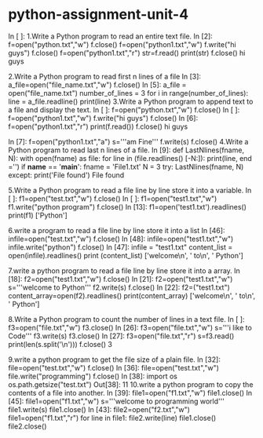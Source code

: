 # python-assignment-unit-4
In [ ]:
1.Write a Python program to read an entire text file.
In [2]:
f=open("python.txt","w")
f.close()
f=open("python1.txt","w")
f.write("hi guys")
f.close()
f=open("python1.txt","r")
str=f.read()
print(str)
f.close()
hi guys

2.Write a Python program to read first n lines of a file
In [3]:
a_file=open("file_name.txt","w")
f.close()
In [5]:
a_file = open("file_name.txt")
number_of_lines = 3
for i in range(number_of_lines):
    line = a_file.readline()
print(line)
3.Write a Python program to append text to a file and display the text.
In [ ]:
f=open("python.txt","w")
f.close()
In [ ]:
f=open("python1.txt","w")
f.write("hi guys")
f.close()
In [6]:
f=open("python1.txt","r")
print(f.read())
f.close()
hi guys

In [7]:
f=open("python1.txt","a")
s='''am 
   Fine'''
f.write(s)
f.close()
4.Write a Python program to read last n lines of a file.
In [9]:
def LastNlines(fname, N):
  with open(fname) as file:
    for line in (file.readlines() [-N:]):
      print(line, end ='')
if __name__ == '__main__':
  fname = 'File1.txt'
  N = 3
  try:
   LastNlines(fname, N) 
  except:
   print('File found')
File found

5.Write a Python program to read a file line by line store it into a variable.
In [ ]:
f1=open("test.txt","w")
f.close()
In [ ]:
f1=open("test1.txt","w")
f1.write("python program")
f.close()
In [13]:
f1=open('test1.txt').readlines()
print(f1)
['Python']

6.write a program to read a file line by line store it into a list
In [46]:
infile=open("test.txt","w")
f.close()
In [48]:
infile=open("test1.txt","w")
infile.write("python")
f.close()
In [47]:
infile = "test1.txt"
content_list = open(infile).readlines()
print (content_list)
['welcome\n', '     to\n', '    Python']

7.write a python program to read a file line by line store it into a array.
In [18]:
f2=open("test1.txt","w")
f.close()
In [21]:
f2=open("test1.txt","w")
s='''welcome
      to
     Python'''
f2.write(s)
f.close()
In [22]:
f2=("test1.txt")
content_array=open(f2).readlines()
print(content_array)
['welcome\n', '     to\n', '    Python']

8.Write a Python program to count the number of lines in a text file.
In [ ]:
f3=open("file.txt","w")
f3.close()
In [26]:
f3=open("file.txt","w")
s='''i
     like to
     Code'''
f3.write(s)
f3.close()
In [27]:
f3=open("file.txt","r")
s=f3.read()
print(len(s.split('\n')))
f.close()
3

9.write a python program to get the file size of a plain file.
In [32]:
file=open("test.txt","w")
f.close()
In [36]:
file=open("test.txt","w")
file.write("programming")
f.close()
In [38]:
import os
os.path.getsize("test.txt")
Out[38]:
11
10.write a python program to copy the contents of a file into another.
In [39]:
file1=open("f1.txt","w")
file1.close()
In [45]:
file1=open("f1.txt","w")
s='''welcome 
     to programming
     world'''
file1.write(s)
file1.close()
In [43]:
file2=open("f2.txt","w")
file1=open("f1.txt","r")
for line in file1:
  file2.write(line)
file1.close()
file2.close()
